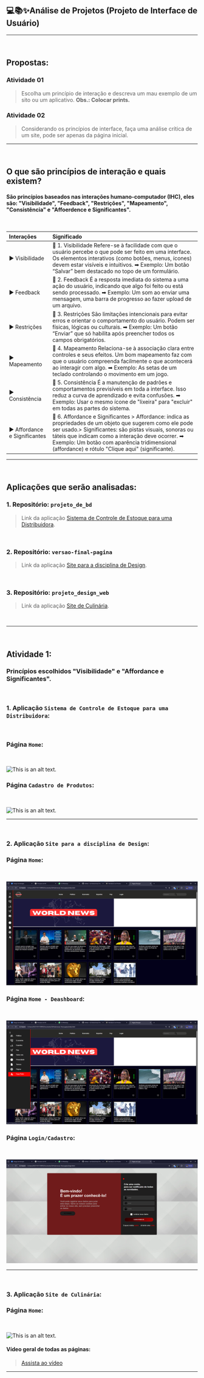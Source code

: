 ## 💻📚✨**Análise de Projetos (Projeto de Interface de Usuário)**
---
<br/>

## **Propostas:**

### **Atividade 01**

> Escolha um princípio de interação e descreva um mau exemplo de um sito ou um aplicativo. **Obs.: Colocar prints.**

### **Atividade 02**

> Considerando os princípios de interface, faça uma análise crítica de um site, pode ser apenas da página inicial.

---

<br/>

## O que são princípios de interação e quais existem?

#### São princípios baseados nas interações humano-computador (IHC), eles são: "Visibilidade", "Feedback", "Restrições", "Mapeamento", "Consistência" e "Affoerdence e Significantes".

<br/>

| Interações | Significado |
| :----------- |:--------------|
| ► Visibilidade    | 📘 1. Visibilidade Refere-se à facilidade com que o usuário percebe o que pode ser feito em uma interface. Os elementos interativos (como botões, menus, ícones) devem estar visíveis e intuitivos. ➡ Exemplo: Um botão “Salvar” bem destacado no topo de um formulário.     |
| ► Feedback        | 📘 2. Feedback É a resposta imediata do sistema a uma ação do usuário, indicando que algo foi feito ou está sendo processado. ➡ Exemplo: Um som ao enviar uma mensagem, uma barra de progresso ao fazer upload de um arquivo.     |
| ► Restrições      | 📘 3. Restrições São limitações intencionais para evitar erros e orientar o comportamento do usuário. Podem ser físicas, lógicas ou culturais. ➡ Exemplo: Um botão “Enviar” que só habilita após preencher todos os campos obrigatórios.     |
| ► Mapeamento      | 📘 4. Mapeamento Relaciona-se à associação clara entre controles e seus efeitos. Um bom mapeamento faz com que o usuário compreenda facilmente o que acontecerá ao interagir com algo. ➡ Exemplo: As setas de um teclado controlando o movimento em um jogo.     |
| ► Consistência    | 📘 5. Consistência É a manutenção de padrões e comportamentos previsíveis em toda a interface. Isso reduz a curva de aprendizado e evita confusões. ➡ Exemplo: Usar o mesmo ícone de "lixeira" para "excluir" em todas as partes do sistema.     |
| ► Affordance e Significantes    |   📘 6. Affordance e Significantes > Affordance: indica as propriedades de um objeto que sugerem como ele pode ser usado.> Significantes: são pistas visuais, sonoras ou táteis que indicam como a interação deve ocorrer. ➡ Exemplo: Um botão com aparência tridimensional (affordance) e rótulo "Clique aqui" (significante).   |

---

<br/>

## Aplicações que serão analisadas:
### 1. Repositório: `projeto_de_bd`
> Link da aplicação [Sistema de Controle de Estoque para uma Distribuidora](https://github.com/Sra-Estela/projeto_de_bd).

<br/>

### 2. Repositório: `versao-final-pagina`
> Link da aplicação [Site para a disciplina de Design](https://github.com/Sra-Estela/versao-final-pagina).

<br/>

### 3. Repositório: `projeto_design_web`
> Link da aplicação [Site de Culinária](https://github.com/Sra-Estela/projeto_design_web).

<br/>

---

<br/>

## Atividade 1:
### Princípios escolhidos "Visibilidade" e "Affordance e Significantes".

<br/>

### **1. Aplicação `Sistema de Controle de Estoque para uma Distribuidora`:**
<br/>

### **Página `Home`**:
<br/>

![This is an alt text.](./imgs/imgs_projeto_de_bd/home_projeto_de_bd.png "This is a sample image.")
<br/>

### **Página `Cadastro de Produtos`**:
<br/>

![This is an alt text.](./imgs/imgs_projeto_de_bd/cadastro_de_produtos_projeto_de_bd.png "This is a sample image.")
<br/>

<!-- ### **Página `Registrar Movimentação`**:
<br/>

![This is an alt text.](./imgs/imgs_projeto_de_bd/registro_de_movimentacao_projeto_de_bd.png "This is a sample image.")
<br/>

### **Página `Relatório dos Registros`**:
<br/>

![This is an alt text.](./imgs/imgs_projeto_de_bd/relatorio_de_registros_projeto_de_bd.png "This is a sample image.") -->

---
<br/>

### **2. Aplicação `Site para a disciplina de Design`:**
### **Página `Home`**:
<br/>

![This is an alt text.](./imgs/imgs-versao-final-pagina/pagina_home_versao_final_pagina.png "This is a sample image.")
<br/>

### **Página `Home - Deashboard`**:
<br/>

![This is an alt text.](./imgs/imgs-versao-final-pagina/pagina_home_deshboard_versao_final_pagina.png "This is a sample image.")
<br/>

### **Página `Login/Cadastro`**:
<br/>

![This is an alt text.](./imgs/imgs-versao-final-pagina/pagina_login_versao_final_pagina.png "This is a sample image.")

---
<br/>

### **3. Aplicação `Site de Culinária`:**
### **Página `Home`**:
<br/>

![This is an alt text.](./imgs/imgs_projeto_design_web/pagina_home_projeto_design_web.png "This is a sample image.")
<br/>

#### Vídeo geral de todas as páginas:
> [Assista ao vídeo](./imgs/imgs_projeto_design_web/Mesa%26Arte%20-%20Google%20Chrome%202025-07-16%2011-05-12.mp4)

---
